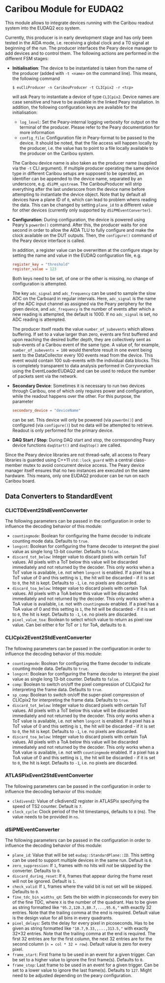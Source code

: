 # Caribou Module for EUDAQ2

This module allows to integrate devices running with the Caribou readout system into the EUDAQ2 eco system.

Currently, this producer is in early development stage and has only been tested in the AIDA mode, i.e. receiving a global clock and a T0 signal at beginning of the run.
The producer interfaces the Peary device manager to add devices and to control them. The following actions are performed in the different FSM stages:

* **Initialisation**: The device to be instantiated is taken from the name of the producer (added with `-t <name>` on the command line). This means, the following command

    ```
    $ euCliProducer -n CaribouProducer -t CLICpix2 -r <tcp>
    ```

    will ask Peary to instantiate a device of type `CLICpix2`. Device names are case sensitive and have to be available in the linked Peary installation.
    In addition, the following configuration keys are available for the initialisation:

    * `log_level`: Set the Peary-internal logging verbosity for output on the terminal of the producer. Please refer to the Peary documentation for more information
    * `config_file`: Configuration file in Peary-format to be passed to the device. It should be noted, that the file access will happen locally by the producer, i.e. the value has to point to a file locally available to the producer on the Caribou system.

    The Caribou device name is also taken as the producer name (supplied via the `-t` CLI argument). If multiple producer operating the same device type in different Caribou setups are supposed to be operated, an identifier can be appended to the device name, separated by an underscore, e.g. `dSiPM_upstream`. The CaribouProducer will strip everything after the last underscore from the device name before attempting to instantiate the device object.
    Note that by default all devices have a plane ID of `0`, which can lead to problem whens reading the data. This can be changed by setting `plane_id` to a different value for other devices (currently only supported by `dSiPMEventConverter`).

* **Configuration**: During configuration, the device is powered using Peary's `powerOn()` command. After this, the producer waits for one second in order to allow the AIDA TLU to fully configure and make the clock available on the DUT outputs. Then, the `configure()` command of the Peary device interface is called.

    In addition, a register value can be overwritten at the configure stage by setting the name and value in the EUDAQ configuration file, e.g.

    ```toml
    register_key = "threshold"
    register_value = 123
    ```

    Both keys need to be set, of one or the other is missing, no change of configuration is attempted.

    The key `adc_signal` and `adc_frequency` can be used to sample the slow ADC on the Carboard in regular intervals. Here, `adc_signal` is the name of the ADC input channel as assigned via the Peary periphery for the given device, and `adc_frequency` is the number of events after which a new reading is attempted, the default is 1000. If no `adc_signal` is set, no ADC reading is attempted.

    The producer itself reads the value `number_of_subevents` which allows buffering. If set to a value larger than zero, events are first buffered and upon reaching the desired buffer depth, they are collectively sent as sub-events of a Caribou event of the same type.
    A value of, for example, `number_of_subevents = 100` would therefore result in one event being sent to the DataCollector every 100 events read from the device. This event would contain 100 sub-events with the individual data blocks. This is completely transparent to data analysis performed in Corryvreckan using the EventLoaderEUDAQ2 and can be used to reduce the number of packets sent via the network.

* **Secondary Device**: Sometimes it is necessary to run two devices through Caribou, one of which only requires power and configuration, while the readout happens over the other. For this purpose, the parameter

    ```toml
    secondary_device = "deviceName"
    ```

    can be set. This device will only be powered (via `powerOn()`) and configured (via `configure()`) but no data will be attempted to retrieve. Readout is only performed for the primary device.

* **DAQ Start / Stop**: During DAQ start and stop, the corresponding Peary device functions `daqStart()` and `daqStop()` are called.

Since the Peary device libraries are not thread-safe, all access to Peary libraries is guarded using C++11 `std::lock_guard` with a central class-member mutex to avoid concurrent device access. The Peary device manager itself ensures that no two instances are executed on the same hardware. This means, only one EUDAQ2 producer can be run on each Caribou board.


## Data Converters to StandardEvent

### CLICTDEvent2StdEventConverter

The following parameters can be passed in the configuration in order to influence the decoding behavior of this module:

* `countingmode`: Boolean for configuring the frame decoder to indicate counting mode data. Defaults to `true`.
* `longcnt`: Boolean for configuring the frame decoder to interpret the pixel value as single long 13-bit counter. Defaults to `false`.
* `discard_tot_below`: Integer value to discard pixels with certain ToT values. All pixels with a ToT below this value will be discarded immediately and not returned by the decoder. This only works when a ToT value is available, i.e. not when `longcnt` is enabled. If a pixel has a ToT value of 0 and this setting is `1`, the hit will be discarded - if it is set to `0`, the hit is kept. Defaults to `-1`, i.e. no pixels are discarded.
* `discard_toa_below`: Integer value to discard pixels with certain ToA values. All pixels with a ToA below this value will be discarded immediately and not returned by the decoder. This only works when a ToA value is available, i.e. not with `countingmode` enabled. If a pixel has a ToA value of 0 and this setting is `1`, the hit will be discarded - if it is set to `0`, the hit is kept. Defaults to `-1`, i.e. no pixels are discarded.
* `pixel_value_toa`: Boolean to select which value to return as pixel raw value. Can bei either `0` for ToT or `1` for ToA, defaults to `0`.

### CLICpix2Event2StdEventConverter

The following parameters can be passed in the configuration in order to influence the decoding behavior of this module:

* `countingmode`: Boolean for configuring the frame decoder to indicate counting mode data. Defaults to `true`.
* `longcnt`: Boolean for configuring the frame decoder to interpret the pixel value as single long 13-bit counter. Defaults to `false`.
* `comp`: Boolean to switch on/off the pixel compression of CLICpix2 for interpreting the frame data. Defaults to `true`.
* `sp_comp`: Boolean to switch on/off the super-pixel compression of CLICpix2 for interpreting the frame data. Defaults to `true`.
* `discard_tot_below`: Integer value to discard pixels with certain ToT values. All pixels with a ToT below this value will be discarded immediately and not returned by the decoder. This only works when a ToT value is available, i.e. not when `longcnt` is enabled. If a pixel has a ToT value of 0 and this setting is `1`, the hit will be discarded - if it is set to `0`, the hit is kept. Defaults to `-1`, i.e. no pixels are discarded.
* `discard_toa_below`: Integer value to discard pixels with certain ToA values. All pixels with a ToA below this value will be discarded immediately and not returned by the decoder. This only works when a ToA value is available, i.e. not with `countingmode` enabled. If a pixel has a ToA value of 0 and this setting is `1`, the hit will be discarded - if it is set to `0`, the hit is kept. Defaults to `-1`, i.e. no pixels are discarded.

### ATLASPixEvent2StdEventConverter

The following parameters can be passed in the configuration in order to influence the decoding behavior of this module:

* `clkdivend2`: Value of clkdivend2 register in ATLASPix specifying the speed of TS2 counter. Default is `7`.
* `clock_cycle`:  Clock period of the hit timestamps, defaults to `8` (ns). The value needs to be provided in `ns`.

### dSiPMEventConverter

The following parameters can be passed in the configuration in order to influence the decoding behavior of this module:

* `plane_id`: Value that will be set `eudaq::StandardPlane::ID`. This setting can be used to support multiple devices in the same run. Default is `0`.
* `zero_suppression`: If `1`, frames with no hits will *not* be skipped by the converter. Defaults to `0`.
* `discard_during_reset`: If `0`, frames that appear during the frame reset will not be ignored. Default is `1`.
* `check_valid`: If `1`, frames where the valid bit is not set will be skipped. Defaults to `0`.
* `fine_tdc_bin_widths_qX`: Sets the bin width in picoseconds for every bin of the fine TDC, where `X` is the number of the quadrant. Has to be given as string formatted like `"95.2,120.3,80.7,...,95.6,"` with exactly 32 entries. Note that the trailing comma at the end is required. Default value is the design value for all bins in every quadrants.
* `pixel_delays`: Sets the delay for every pixel in picoseconds. Has to be given as string formatted like `"10.7,9.33,,...,313.5,"` with exactly 32*32 entries. Note that the trailing comma at the end is required. The first 32 entries are for the first column, the next 32 entries are for the second column (`n = col * 32 + row`). Default value is zero for every pixel.
* `frame_start`: First frame to be used in an event for a given trigger. Can be set to a higher value to ignore the first frame(s). Defaults to `0`.
* `frame_stop`: Last frame to be used in an event for a given trigger. Can be set to a lower value to ignore the last frame(s). Defaults to `127`. Might need to be adjusted depending on the peary configuration.
